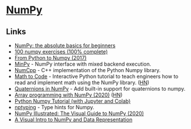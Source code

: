 # [NumPy](https://www.numpy.org/)

## Links

- [NumPy: the absolute basics for beginners](https://numpy.org/devdocs/user/absolute_beginners.html)
- [100 numpy exercises (100% complete)](https://github.com/rougier/numpy-100)
- [From Python to Numpy (2017)](https://www.labri.fr/perso/nrougier/from-python-to-numpy/)
- [MinPy](https://github.com/dmlc/minpy) - NumPy interface with mixed backend execution.
- [NumCpp](https://github.com/dpilger26/NumCpp) - C++ implementation of the Python Numpy library.
- [Math to Code](https://mathtocode.com/) - Interactive Python tutorial to teach engineers how to read and implement math using the NumPy library. ([HN](https://news.ycombinator.com/item?id=23513438))
- [Quaternions in NumPy](https://github.com/moble/quaternion) - Add built-in support for quaternions to numpy.
- [Array programming with NumPy (2020)](https://www.nature.com/articles/s41586-020-2649-2) ([HN](https://news.ycombinator.com/item?id=24501511))
- [Python Numpy Tutorial (with Jupyter and Colab)](https://cs231n.github.io/python-numpy-tutorial/)
- [nptyping](https://github.com/ramonhagenaars/nptyping) - Type hints for Numpy.
- [NumPy Illustrated: The Visual Guide to NumPy (2020)](https://medium.com/better-programming/numpy-illustrated-the-visual-guide-to-numpy-3b1d4976de1d)
- [A Visual Intro to NumPy and Data Representation](https://jalammar.github.io/visual-numpy/)
